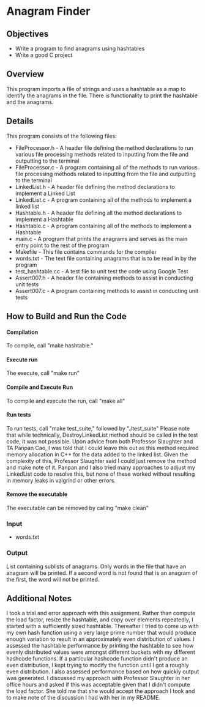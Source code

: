 # Anagram Finder

## Objectives

* Write a program to find anagrams using hashtables
* Write a good C project

## Overview

This program imports a file of strings and uses a hashtable as a map to identify the anagrams
in the file. There is functionality to print the hashtable and the anagrams.

## Details
This program consists of the following files:  
  + FileProcessor.h - A header file defining the method declarations to run various file processing methods related to inputting from the file and outputting to the terminal 
  + FileProcessor.c - A program containing all of the methods to run various file processing methods related to inputting from the file and outputting to the terminal 
  + LinkedList.h - A header file defining the method declarations to implement a Linked List
  + LinkedList.c - A program containing all of the methods to implement a linked list
  + Hashtable.h - A header file defining all the method declarations to implement a Hashtable
  + Hashtable.c - A program containing all of the methods to implement a Hashtable
  + main.c - A program that prints the anagrams and serves as the main entry point to the rest of the program
  + Makefile - This file contains commands for the compiler
  + words.txt - The text file containing anagrams that is to be read in by the program
  + test_hashtable.cc - A test file to unit test the code using Google Test
  + Assert007.h - A header file containing methods to assist in conducting unit tests
  + Assert007.c - A program containing methods to assist in conducting unit tests

## How to Build and Run the Code

#### Compilation
To compile, call "make hashtable."

#### Execute run
The execute, call "make run"

#### Compile and Execute Run
To compile and execute the run, call "make all"

#### Run tests
To run tests, call "make test_suite," followed by "./test_suite" Please note that while technically, DestroyLinkedList method should be called in the test code, it was not possible. Upon advice from both Professor Slaughter and TA Panpan Cao, I was told that I could leave this out as this method required memory allocation in C++ for the data added to the linked list. Given the complexity of this, Professor Slaughter said I could just remove the method and make note of it. Panpan and I also tried many approaches to adjust my LinkedList code to resolve this, but none of these worked without resulting in memory leaks in valgrind or other errors.

#### Remove the executable

The executable can be removed by calling "make clean"

### Input

+ words.txt

### Output

List containing sublists of anagrams. Only words in the file that have an anagram will be printed. If a second word is not found that is an anagram of the first, the word will not be printed.

## Additional Notes

I took a trial and error approach with this assignment. Rather than compute the load factor, resize the hashtable, and copy over elements repeatedly, I started with a sufficiently sized hashtable. Thereafter I tried to come up with my own hash function using a very large prime number that would produce enough variation to result in an approximately even distribution of values. I assessed the hashtable performance by printing the hashtable to see how evenly distributed values were amongst different buckets with my different hashcode functions. If a particular hashcode function didn't produce an even distribution, I kept trying to modify the function until I got a roughly even distribution. I also assessed performance based on how quickly output was generated. I discussed my approach with Professor Slaughter in her office hours and asked if this was acceptable given that I didn't compute the load factor. She told me that she would accept the approach I took and to make note of the discussion I had with her in my README. 
